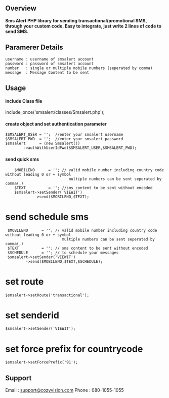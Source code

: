 ## Overview

**Sms Alert PHP library for sending transactional/promotional SMS, through your custom code. Easy to integrate, just write 2 lines of code to send SMS.**

## Paramerer Details

```
username : username of smsalert account
password : password of smsalert account
number   : single or multiple mobile numbers (seperated by comma)
message  : Message Content to be sent
```

## Usage

#### include Class file
include_once('smsalert/classes/Smsalert.php');

#### create object and set authentication parameter
```
$SMSALERT_USER = '';  //enter your smsalert username
$SMSALERT_PWD  = '';  //enter your smsalert password
$smsalert      = (new Smsalert())
		->authWithUserIdPwd($SMSALERT_USER,$SMSALERT_PWD);
```
    
#### send quick sms
```
    $MOBILENO      = ''; // valid mobile number including country code without leading 0 or + symbol
                            multiple numbers can be sent seperated by comma(,)
    $TEXT          = ''; //sms content to be sent without encoded                           
    $smsalert->setSender('VIEWIT')
             ->send($MOBILENO,$TEXT); 
```

# send schedule sms
     $MOBILENO      = ''; // valid mobile number including country code without leading 0 or + symbol
                             multiple numbers can be sent seperated by comma(,)
     $TEXT          = ''; // sms content to be sent without encoded    
     $SCHEDULE      = ''; // to schedule your messages
     $smsalert->setSender('VIEWIT')
             ->send($MOBILENO,$TEXT,$SCHEDULE); 

# set route 
    $smsalert->setRoute('transactional');

# set senderid 
    $smsalert->setSender('VIEWIT'); 
	
# set force prefix for countrycode 
    $smsalert->setForcePrefix('91'); 	

## Support 
Email :  support@cozyvision.com
Phone :  080-1055-1055
